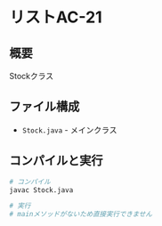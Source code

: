 # リストAC-21

## 概要
Stockクラス

## ファイル構成
- `Stock.java` - メインクラス

## コンパイルと実行
```bash
# コンパイル
javac Stock.java

# 実行
# mainメソッドがないため直接実行できません
```
